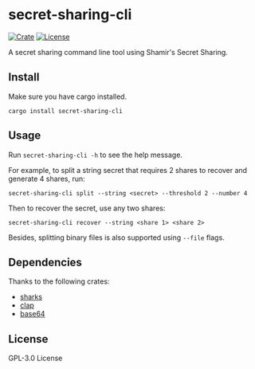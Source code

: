 # secret-sharing-cli

[![Crate](https://badgen.net/crates/v/secret-sharing-cli)](https://crates.io/crates/secret-sharing-cli)
[![License](https://badgen.net/github/license/dcsunset/secret-sharing-cli)](https://github.com/DCsunset/secret-sharing-cli)

A secret sharing command line tool using Shamir's Secret Sharing.

## Install

Make sure you have cargo installed.

```
cargo install secret-sharing-cli
```

## Usage

Run `secret-sharing-cli -h` to see the help message.

For example, to split a string secret that requires 2 shares to recover and generate 4 shares, run:

```
secret-sharing-cli split --string <secret> --threshold 2 --number 4
```

Then to recover the secret, use any two shares:

```
secret-sharing-cli recover --string <share 1> <share 2>
```

Besides, splitting binary files is also supported using `--file` flags.

## Dependencies

Thanks to the following crates:

* [sharks](https://github.com/c0dearm/sharks)
* [clap](https://github.com/clap-rs/clap)
* [base64](https://github.com/marshallpierce/rust-base64)

## License

GPL-3.0 License
